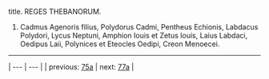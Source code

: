 title. REGES THEBANORUM.



1. Cadmus Agenoris filius, Polydorus Cadmi, Pentheus Echionis, Labdacus Polydori, Lycus Neptuni, Amphion Iouis et Zetus Iouis, Laius Labdaci, Oedipus Laii, Polynices et Eteocles Oedipi, Creon Menoecei.



---

| --- | --- |
| previous: [75a](../75a/) | next: [77a](../77a/) |